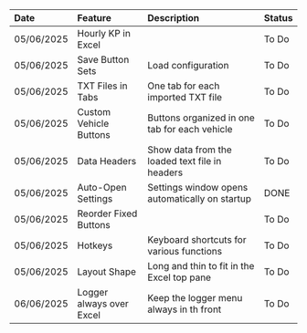 | Date       | Feature                       | Description                                    | Status      |
| :--------- | :---------------------------- | :--------------------------------------------- | :---------- |
| 05/06/2025 | Hourly KP in Excel            |                                                | To Do       |
| 05/06/2025 | Save Button Sets              | Load configuration                             | To Do       |
| 05/06/2025 | TXT Files in Tabs             | One tab for each imported TXT file             | To Do       |
| 05/06/2025 | Custom Vehicle Buttons        | Buttons organized in one tab for each vehicle  | To Do       |
| 05/06/2025 | Data Headers                  | Show data from the loaded text file in headers | To Do       |
| 05/06/2025 | Auto-Open Settings            | Settings window opens automatically on startup | DONE       |
| 05/06/2025 | Reorder Fixed Buttons         |                                                | To Do       |
| 05/06/2025 | Hotkeys                       | Keyboard shortcuts for various functions       | To Do       |
| 05/06/2025 | Layout Shape                  | Long and thin to fit in the Excel top pane     | To Do       |
| 06/06/2025 | Logger always over Excel      | Keep the logger menu always in th front        | To Do       |